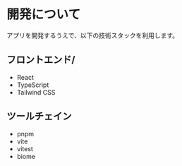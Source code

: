 # 開発について

アプリを開発するうえで、以下の技術スタックを利用します。

## フロントエンド/
  - React
  - TypeScript
  - Tailwind CSS

## ツールチェイン
  - pnpm
  - vite
  - vitest
  - biome
